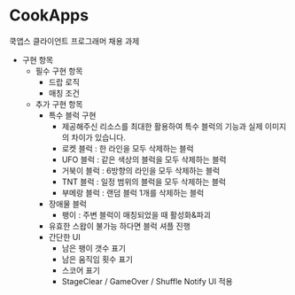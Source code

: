 # CookApps
쿡앱스 클라이언트 프로그래머 채용 과제

* 구현 항목
    - 필수 구현 항목
        - 드랍 로직
        - 매칭 조건
    - 추가 구현 항목
        - 특수 블럭 구현
           - 제공해주신 리소스를 최대한 활용하여 특수 블럭의 기능과 실제 이미지의 차이가 있습니다.
           - 로켓 블럭 : 한 라인을 모두 삭제하는 블럭 
           - UFO 블럭 : 같은 색상의 블럭을 모두 삭제하는 블럭 
           - 거북이 블럭 : 6방향의 라인을 모두 삭제하는 블럭 
           - TNT 블럭 : 일정 범위의 블럭을 모두 삭제하는 블럭 
           - 부메랑 블럭 : 랜덤 블럭 1개를 삭제하는 블럭 
        - 장애물 블럭
            - 팽이 : 주변 블럭이 매칭되었을 때 활성화&파괴 
        - 유효한 스왑이 불가능 하다면 블럭 셔플 진행
        - 간단한 UI
            - 남은 팽이 갯수 표기
            - 남은 움직임 횟수 표기
            - 스코어 표기
            - StageClear / GameOver / Shuffle Notify UI 적용
          

